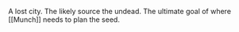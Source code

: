 A lost city. The likely source the undead. The ultimate goal of where [[Munch]] needs to plan the seed.